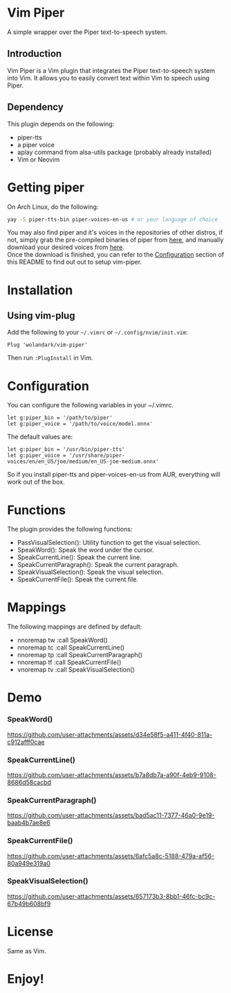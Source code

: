 # Vim Piper

A simple wrapper over the Piper text-to-speech system.

## Introduction

Vim Piper is a Vim plugin that integrates the Piper text-to-speech system into Vim. It allows you to easily convert text within Vim to speech using Piper.

## Dependency 
This plugin depends on the following:
- piper-tts
- a piper voice
- aplay command from alsa-utils package (probably already installed)
- Vim or Neovim

# Getting piper
On Arch Linux, do the following:
```bash
yay -S piper-tts-bin piper-voices-en-us # or your language of choice
```
You may also find piper and it's voices in the repositories of other distros, if not, simply grab the pre-compiled binaries of piper from [here](https://github.com/rhasspy/piper/releases/tag/2023.11.14-2), and manually download your desired voices from [here](https://huggingface.co/rhasspy/piper-voices/tree/main).<br> Once the download is finished, you can refer to the [Configuration](#configuration) section of this README to find out out to setup vim-piper.

# Installation

## Using vim-plug

Add the following to your `~/.vimrc` or `~/.config/nvim/init.vim`:

```vim
Plug 'wolandark/vim-piper'
```

Then run `:PlugInstall` in Vim.

# Configuration

You can configure the following variables in your ~/.vimrc.

```vim
let g:piper_bin = '/path/to/piper'
let g:piper_voice = '/path/to/voice/model.onnx'
```

The default values are:
```vim
let g:piper_bin = '/usr/bin/piper-tts'
let g:piper_voice = '/usr/share/piper-voices/en/en_US/joe/medium/en_US-joe-medium.onnx'
```
So if you install piper-tts and piper-voices-en-us from AUR,  everything will work out of the box.

# Functions
The plugin provides the following functions:

   - PassVisualSelection(): Utility function to get the visual selection.
   - SpeakWord(): Speak the word under the cursor.
   - SpeakCurrentLine(): Speak the current line.
   - SpeakCurrentParagraph(): Speak the current paragraph.
   - SpeakVisualSelection(): Speak the visual selection.
   - SpeakCurrentFile(): Speak the current file.

# Mappings
The following mappings are defined by default:

- nnoremap <Leader>tw :call SpeakWord()<CR>
- nnoremap <Leader>tc :call SpeakCurrentLine()<CR>
- nnoremap <Leader>tp :call SpeakCurrentParagraph()<CR>
- nnoremap <Leader>tf :call SpeakCurrentFile()<CR>
- vnoremap <Leader>tv :call SpeakVisualSelection()<CR>

# Demo
### SpeakWord()
https://github.com/user-attachments/assets/d34e58f5-a411-4f40-811a-c912afff0cae
### SpeakCurrentLine()
https://github.com/user-attachments/assets/b7a8db7a-a90f-4eb9-9108-8686d58cacbd
### SpeakCurrentParagraph()
https://github.com/user-attachments/assets/bad5ac11-7377-46a0-9e19-baab4b7ae8e6
### SpeakCurrentFile()
https://github.com/user-attachments/assets/6afc5a8c-5188-479a-af56-80a949e319a0
### SpeakVisualSelection()
https://github.com/user-attachments/assets/657173b3-8bb1-46fc-bc9c-67b49b608bf9

# License
Same as Vim.

# Enjoy!
